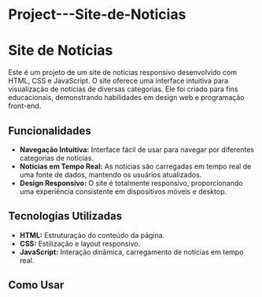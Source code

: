 # Project---Site-de-Noticias

# Site de Notícias

Este é um projeto de um site de notícias responsivo desenvolvido com HTML, CSS e JavaScript. O site oferece uma interface intuitiva para visualização de notícias de diversas categorias. Ele foi criado para fins educacionais, demonstrando habilidades em design web e programação front-end.

## Funcionalidades

- **Navegação Intuitiva:** Interface fácil de usar para navegar por diferentes categorias de notícias.
- **Notícias em Tempo Real:** As notícias são carregadas em tempo real de uma fonte de dados, mantendo os usuários atualizados.
- **Design Responsivo:** O site é totalmente responsivo, proporcionando uma experiência consistente em dispositivos móveis e desktop.

## Tecnologias Utilizadas

- **HTML:** Estruturação do conteúdo da página.
- **CSS:** Estilização e layout responsivo.
- **JavaScript:** Interação dinâmica, carregamento de notícias em tempo real.

## Como Usar
